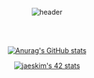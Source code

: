 
   
<div align="center">

![header](https://capsule-render.vercel.app/api?type=waving&color=gradient&height=200&section=header&fontSize=70&fontColor=373737)
 
<br/><br/>
  
[![Anurag's GitHub stats](https://github-readme-stats.vercel.app/api?username=bokyungkim&hide=contribs,issues,prs&show_icons=true&theme=dracula)](https://github.com/anuraghazra/github-readme-stats)
  
[![jaeskim's 42 stats](https://badge42.herokuapp.com/api/stats/pbolton)](https://github.com/AndewTheTeacher/badge42)

</div>
